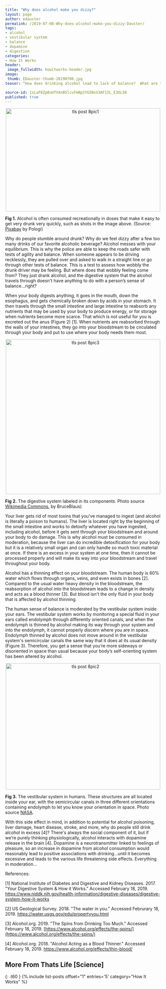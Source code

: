 ```yaml
---
title: "Why does alcohol make you dizzy?"
layout: page
author: edauster
permalink: /2019-07-08-Why-does-alcohol-make-you-dizzy-Dauster/
tags:
- alcohol
- vestibular system
- balance
- dopamine
- digestion
categories:
- How It Works
header:
 image_fullwidth: howitworks-header.jpg
image:
 thumb: EDauster-thumb-20190708.jpg
teaser: “How does drinking alcohol lead to lack of balance?  What are the physiological processes underlying this phenomenon?”

source-id: 1sLaF8Zp0uUfX4nB5lcvFmNp2YGINsG3AF1IL_E3OL50
published: true
---
```

<center><a data-flickr-embed="true"  href="https://www.flickr.com/photos/139839751@N06/40663703623/in/dateposted-friend/" title="tls post 8pic1"><img src="https://live.staticflickr.com/65535/40663703623_d48501cc40.jpg" width="500" height="333" alt="tls post 8pic1"></a><script async src="//embedr.flickr.com/assets/client-code.js" charset="utf-8"></script></center>

**Fig 1.** Alcohol is often consumed recreationally in doses that make it easy to get very drunk very quickly, such as shots in the image above.  (Source: [Pixabay](https://pixabay.com/photos/alcohol-bar-2275837/) by Pologi)

Why do people stumble around drunk?  Why do we feel dizzy after a few too many drinks of our favorite alcoholic beverage?  Alcohol messes with your equilibrium.  This is why the police are able to keep the roads safer with tests of agility and balance.  When someone appears to be driving recklessly, they are pulled over and asked to walk in a straight line or go through other tests of balance.  This is a test to assess how wobbly the drunk driver may be feeling.  But where does that wobbly feeling come from?  They just drank alcohol, and the digestive system that the alcohol travels through doesn't have anything to do with a person’s sense of balance…right?

When your body digests anything, it goes in the mouth, down the esophagus, and gets chemically broken down by acids in your stomach.  It then travels through the small intestine and large intestine to reabsorb any nutrients that may be used by your body to produce energy, or for storage when nutrients become more scarce.  That which is not useful for you is excreted out the anus (Figure 2) [1].  When nutrients are reabsorbed through the walls of your intestines, they go into your bloodstream to be circulated through your body and put to use where your body needs them most.

<center><a data-flickr-embed="true"  href="https://www.flickr.com/photos/139839751@N06/46905868284/in/dateposted-friend/" title="tls post 8pic3"><img src="https://live.staticflickr.com/65535/46905868284_acb1df3b6d.jpg" width="500" height="500" alt="tls post 8pic3"></a><script async src="//embedr.flickr.com/assets/client-code.js" charset="utf-8"></script></center>

**Fig 2.**  The digestive system labeled in its components.  Photo source [Wikimedia Commons](https://commons.wikimedia.org/wiki/File:Blausen_0316_DigestiveSystem.png), by BruceBlaus)

Your liver gets rid of most toxins that you've managed to ingest (and alcohol is literally a poison to humans).  The liver is located right by the beginning of the small intestine and works to detoxify whatever you have ingested, including alcohol, before it gets sent through your bloodstream and around your body to do damage.  This is why alcohol must be consumed in moderation, because the liver can do incredible detoxification for your body but it is a relatively small organ and can only handle so much toxic material at once.  If there is an excess in your system at one time, then it cannot be processed properly and will make its way into your bloodstream and travel throughout your body.

Alcohol has a thinning effect on your bloodstream.  The human body is 60% water which flows through organs, veins, and even exists in bones [2].  Compared to the usual water heavy density in the bloodstream, the reabsorption of alcohol into the bloodstream leads to a change in density and acts as a blood thinner [3].  But blood isn't the only fluid in your body that is affected by alcohol thinning.

The human sense of balance is moderated by the vestibular system inside your ears.  The vestibular system works by monitoring a special fluid in your ears called endolymph through differently oriented canals, and when the endolymph is thinned by alcohol making its way through your system and into the endolymph, it cannot properly discern where you are in space.  Endolymph thinned by alcohol does not move around in the vestibular system's semicircular canals the same way that it does at its usual density (Figure 3).  Therefore, you get a sense that you’re more sideways or disoriented in space than usual because your body’s self-orienting system has been altered by alcohol.

<center><a data-flickr-embed="true"  href="https://www.flickr.com/photos/139839751@N06/46905867584/in/dateposted-friend/" title="tls post 8pic2"><img src="https://live.staticflickr.com/65535/46905867584_124eed708e.jpg" width="500" height="408" alt="tls post 8pic2"></a><script async src="//embedr.flickr.com/assets/client-code.js" charset="utf-8"></script></center>

**Fig 3.**  The vestibular system in humans.  These structures are all located inside your ear, with the semicircular canals in three different orientations containing endolymph to let you know your orientation in space.  Photo source [NASA](https://www.nasa.gov/audience/forstudents/9-12/features/F_Human_Vestibular_System_in_Space.html).

With this side effect in mind, in addition to potential for alcohol poisoning, liver damage, heart disease, stroke, and more, why do people still drink alcohol in excess [4]?  There's always the social component of it, but if we’re purely thinking physiologically, alcohol interacts with dopamine release in the brain [4].  Dopamine is a neurotransmitter linked to feelings of pleasure, so an increase in dopamine from alcohol consumption would reasonably lead to positive associations with drinking…until it becomes excessive and leads to the various life threatening side effects.  Everything in moderation...

References:

[1] National Institute of Diabetes and Digestive and Kidney Diseases. 2017. "Your Digestive System & How it Works." Accessed February 18, 2019. https://www.niddk.nih.gov/health-information/digestive-diseases/digestive-system-how-it-works 

[2] US Geological Survey. 2018. "The water in you." Accessed Februrary 18, 2019. https://water.usgs.gov/edu/propertyyou.html 

[3] Alcohol.org. 2019. "The Spins from Drinking Too Much." Accessed February 18, 2019. [https://www.alcohol.org/effects/the-spins/](https://www.alcohol.org/effects/the-spins/)

[4] Alcohol.org. 2018. "Alcohol Acting as a Blood Thinner." Accessed February 18, 2019. https://www.alcohol.org/effects/thin-blood/

## More From Thats Life [Science]
{: .t60 }
{% include list-posts offset="1" entries='5' category="How It Works" %}
